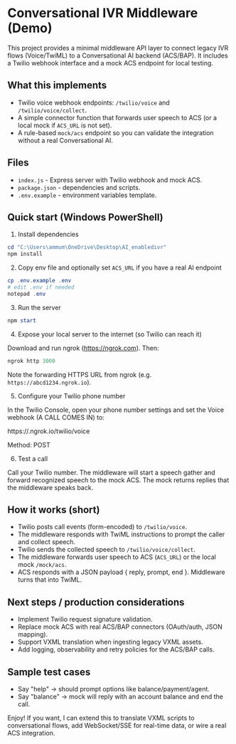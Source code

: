 # Conversational IVR Middleware (Demo)

This project provides a minimal middleware API layer to connect legacy IVR flows (Voice/TwiML) to a Conversational AI backend (ACS/BAP). It includes a Twilio webhook interface and a mock ACS endpoint for local testing.

## What this implements
- Twilio voice webhook endpoints: `/twilio/voice` and `/twilio/voice/collect`.
- A simple connector function that forwards user speech to ACS (or a local mock if `ACS_URL` is not set).
- A rule-based `mock/acs` endpoint so you can validate the integration without a real Conversational AI.

## Files
- `index.js` - Express server with Twilio webhook and mock ACS.
- `package.json` - dependencies and scripts.
- `.env.example` - environment variables template.

## Quick start (Windows PowerShell)

1. Install dependencies

```powershell
cd "C:\Users\ammum\OneDrive\Desktop\AI_enabledivr"
npm install
```

2. Copy env file and optionally set `ACS_URL` if you have a real AI endpoint

```powershell
cp .env.example .env
# edit .env if needed
notepad .env
```

3. Run the server

```powershell
npm start
```

4. Expose your local server to the internet (so Twilio can reach it)

Download and run ngrok (https://ngrok.com). Then:

```powershell
ngrok http 3000
```

Note the forwarding HTTPS URL from ngrok (e.g. `https://abcd1234.ngrok.io`).

5. Configure your Twilio phone number

In the Twilio Console, open your phone number settings and set the Voice webhook (A CALL COMES IN) to:

  https://<your-ngrok-subdomain>.ngrok.io/twilio/voice

Method: POST

6. Test a call

Call your Twilio number. The middleware will start a speech gather and forward recognized speech to the mock ACS. The mock returns replies that the middleware speaks back.

## How it works (short)

- Twilio posts call events (form-encoded) to `/twilio/voice`.
- The middleware responds with TwiML instructions to prompt the caller and collect speech.
- Twilio sends the collected speech to `/twilio/voice/collect`.
- The middleware forwards user speech to ACS (`ACS_URL`) or the local mock `/mock/acs`.
- ACS responds with a JSON payload { reply, prompt, end }. Middleware turns that into TwiML.

## Next steps / production considerations

- Implement Twilio request signature validation.
- Replace mock ACS with real ACS/BAP connectors (OAuth/auth, JSON mapping).
- Support VXML translation when ingesting legacy VXML assets.
- Add logging, observability and retry policies for the ACS/BAP calls.

## Sample test cases

- Say "help" → should prompt options like balance/payment/agent.
- Say "balance" → mock will reply with an account balance and end the call.

Enjoy! If you want, I can extend this to translate VXML scripts to conversational flows, add WebSocket/SSE for real-time data, or wire a real ACS integration.

